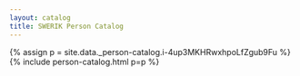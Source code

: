 ```yaml
---
layout: catalog
title: SWERIK Person Catalog
---
```

{% assign p = site.data._person-catalog.i-4up3MKHRwxhpoLfZgub9Fu %}
{% include person-catalog.html p=p %}

